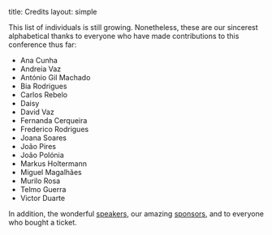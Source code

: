 title: Credits
layout: simple

This list of individuals is still growing. Nonetheless, these are our sincerest alphabetical thanks to everyone who have made contributions to this conference thus far:

* Ana Cunha
* Andreia Vaz
* António Gil Machado
* Bia Rodrigues
* Carlos Rebelo
* Daisy
* David Vaz
* Fernanda Cerqueira
* Frederico Rodrigues
* Joana Soares
* João Pires
* João Polónia
* Markus Holtermann
* Miguel Magalhães
* Murilo Rosa
* Telmo Guerra
* Victor Duarte

In addition, the wonderful [speakers](/talks/schedule/), our amazing [sponsors](/sponsors/sponsors), and to everyone who bought a ticket.
